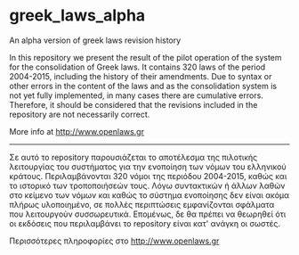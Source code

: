 # greek_laws_alpha
An alpha version of greek laws revision history

In this repository we present the result of the pilot operation of the system for the consolidation of Greek laws.
It contains 320 laws of the period 2004-2015, including the history of their amendments. Due to syntax or other errors in the content
of the laws and as the consolidation system is not yet fully implemented, in many cases there are cumulative errors. Therefore, 
it should be considered that the revisions included in the repository are not necessarily correct.

More info at http://www.openlaws.gr

-------------------------------------------------------------------

Σε αυτό το repository παρουσιάζεται το αποτέλεσμα της πιλοτικής λειτουργίας του συστήματος για την ενοποίηση των νόμων του ελληνικού κράτους.
Περιλαμβάνονται 320 νόμοι της περιόδου 2004-2015, καθώς και το ιστορικό των τροποποιήσεών τους. Λόγω συντακτικών ή άλλων λαθών στο κείμενο 
των νόμων και καθώς το σύστημα ενοποίησης δεν είναι ακόμα πλήρως υλοποιημένο, σε πολλές περιπτώσεις εμφανίζονται σφάλματα που λειτουργούν
συσσωρευτικά. Επομένως, δε θα πρέπει να θεωρηθεί ότι οι εκδόσεις που περιλαμβάνει το repository είναι κατ' ανάγκη οι σωστές.

Περισσότερες πληροφορίες στο http://www.openlaws.gr
